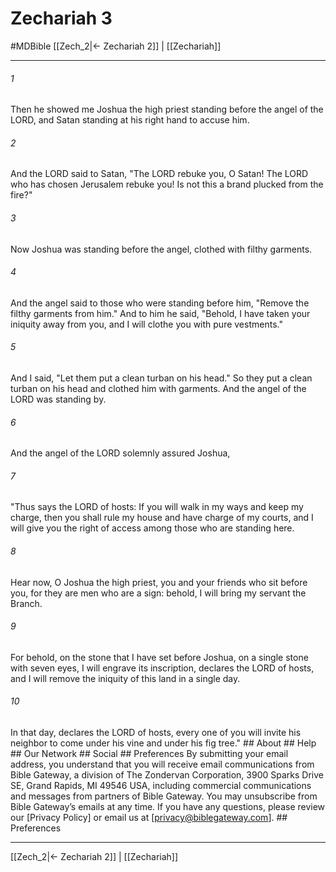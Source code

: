 # Zechariah 3
#MDBible
[[Zech_2|← Zechariah 2]] | [[Zechariah]]

***






###### 1 


Then he showed me Joshua the high priest standing before the angel of the LORD, and Satan standing at his right hand to accuse him. 





###### 2 


And the LORD said to Satan, "The LORD rebuke you, O Satan! The LORD who has chosen Jerusalem rebuke you! Is not this a brand plucked from the fire?" 





###### 3 


Now Joshua was standing before the angel, clothed with filthy garments. 





###### 4 


And the angel said to those who were standing before him, "Remove the filthy garments from him." And to him he said, "Behold, I have taken your iniquity away from you, and I will clothe you with pure vestments." 





###### 5 


And I said, "Let them put a clean turban on his head." So they put a clean turban on his head and clothed him with garments. And the angel of the LORD was standing by. 





###### 6 


And the angel of the LORD solemnly assured Joshua, 





###### 7 


"Thus says the LORD of hosts: If you will walk in my ways and keep my charge, then you shall rule my house and have charge of my courts, and I will give you the right of access among those who are standing here. 





###### 8 


Hear now, O Joshua the high priest, you and your friends who sit before you, for they are men who are a sign: behold, I will bring my servant the Branch. 





###### 9 


For behold, on the stone that I have set before Joshua, on a single stone with seven eyes, I will engrave its inscription, declares the LORD of hosts, and I will remove the iniquity of this land in a single day. 





###### 10 


In that day, declares the LORD of hosts, every one of you will invite his neighbor to come under his vine and under his fig tree." ## About ## Help ## Our Network ## Social ## Preferences By submitting your email address, you understand that you will receive email communications from Bible Gateway, a division of The Zondervan Corporation, 3900 Sparks Drive SE, Grand Rapids, MI 49546 USA, including commercial communications and messages from partners of Bible Gateway. You may unsubscribe from Bible Gateway&rsquo;s emails at any time. If you have any questions, please review our [Privacy Policy] or email us at [privacy@biblegateway.com]. ## Preferences

***

[[Zech_2|← Zechariah 2]] | [[Zechariah]]
